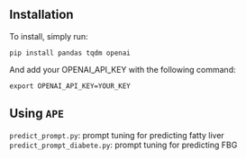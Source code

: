 
## Installation

To install, simply run:

```commandline
pip install pandas tqdm openai
```

And add your OPENAI_API_KEY with the following command:

```commandline
export OPENAI_API_KEY=YOUR_KEY
```

## Using `APE`
``predict_prompt.py``: prompt tuning for predicting fatty liver
``predict_prompt_diabete.py``: prompt tuning for predicting FBG


